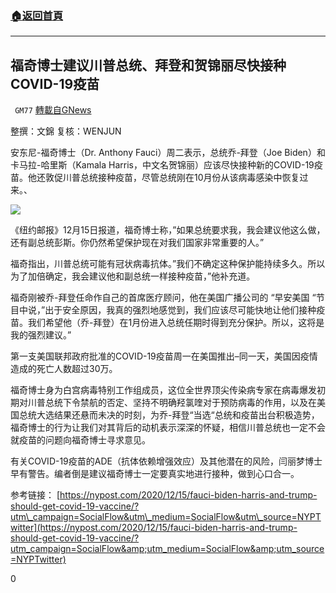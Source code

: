 ###  [:house:返回首頁](https://github.com/ourhimalayas/txt)
---

## 福奇博士建议川普总统、拜登和贺锦丽尽快接种COVID-19疫苗
` GM77` [轉載自GNews](https://gnews.org/zh-hans/654250/)

整撰：文錦
复核：WENJUN

安东尼-福奇博士（Dr. Anthony Fauci）周二表示，总统乔-拜登（Joe Biden）和卡马拉-哈里斯（Kamala Harris，中文名贺锦丽）应该尽快接种新的COVID-19疫苗。他还敦促川普总统接种疫苗，尽管总统刚在10月份从该病毒感染中恢复过来。、

![]()![](https://gnews-media-offload.s3.amazonaws.com/wp-content/uploads/2020/12/15235451/12.16-6.png)

《纽约邮报》12月15日报道，福奇博士称，”如果总统要求我，我会建议他这么做，还有副总统彭斯。你仍然希望保护现在对我们国家非常重要的人。”

福奇指出，川普总统可能有冠状病毒抗体。”我们不确定这种保护能持续多久。所以为了加倍确定，我会建议他和副总统一样接种疫苗，”他补充道。

福奇刚被乔-拜登任命作自己的首席医疗顾问，他在美国广播公司的 “早安美国 “节目中说，”出于安全原因，我真的强烈地感觉到，我们应该尽可能快地让他们接种疫苗。我们希望他（乔-拜登）在1月份进入总统任期时得到充分保护。所以，这将是我的强烈建议。”

第一支美国联邦政府批准的COVID-19疫苗周一在美国推出–同一天，美国因疫情造成的死亡人数超过30万。

福奇博士身为白宫病毒特别工作组成员，这位全世界顶尖传染病专家在病毒爆发初期对川普总统下令禁航的否定、坚持不明确羟氯喹对于预防病毒的作用，以及在美国总统大选结果还悬而未决的时刻，为乔-拜登“当选“总统和疫苗出台积极造势，福奇博士的行为让我们对其背后的动机表示深深的怀疑，相信川普总统也一定不会就疫苗的问题向福奇博士寻求意见。

有关COVID-19疫苗的ADE（抗体依赖增强效应）及其他潜在的风险，闫丽梦博士早有警告。编者倒是建议福奇博士一定要真实地进行接种，做到心口合一。

参考链接：
[https://nypost.com/2020/12/15/fauci-biden-harris-and-trump-should-get-covid-19-vaccine/?utm\_campaign=SocialFlow&utm\_medium=SocialFlow&utm\_source=NYPTwitter](https://nypost.com/2020/12/15/fauci-biden-harris-and-trump-should-get-covid-19-vaccine/?utm_campaign=SocialFlow&amp;utm_medium=SocialFlow&amp;utm_source=NYPTwitter)

0
